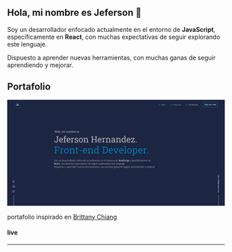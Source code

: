 ## Hola, mi nombre es Jeferson 👋

Soy un desarrollador enfocado actualmente en el entorno de **JavaScript**, específicamente en **React**, 
con muchas expectativas de seguir explorando este lenguaje.


Dispuesto a aprender nuevas herramientas, con muchas ganas de seguir aprendiendo y mejorar.

## Portafolio

![portafolio](https://github.com/Jeferson-Hernandez/Jeferson-Hernandez/blob/main/portafolio-banner.jpg)

portafolio inspirado en [Brittany Chiang](https://v4.brittanychiang.com/)

#### live

---
